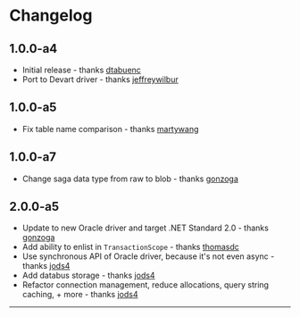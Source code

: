 # Changelog

## 1.0.0-a4

* Initial release - thanks [dtabuenc]
* Port to Devart driver - thanks [jeffreywilbur]

## 1.0.0-a5

* Fix table name comparison - thanks [martywang]

## 1.0.0-a7

* Change saga data type from raw to blob - thanks [gonzoga]

## 2.0.0-a5

* Update to new Oracle driver and target .NET Standard 2.0 - thanks [gonzoga]
* Add ability to enlist in `TransactionScope` - thanks [thomasdc]
* Use synchronous API of Oracle driver, because it's not even async - thanks [jods4]
* Add databus storage - thanks [jods4]
* Refactor connection management, reduce allocations, query string caching, + more - thanks [jods4]

---

[dtabuenc]: https://github.com/dtabuenc
[gonzoga]: https://github.com/gonzoga
[jeffreywilbur]: https://github.com/jeffreywilbur
[jods4]: https://github.com/jods4
[martywang]: https://github.com/martywang
[thomasdc]: https://github.com/thomasdc